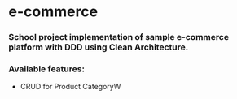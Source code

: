 # e-commerce

### School project implementation of sample e-commerce platform with DDD using Clean Architecture.

### Available features:
- CRUD for Product CategoryW